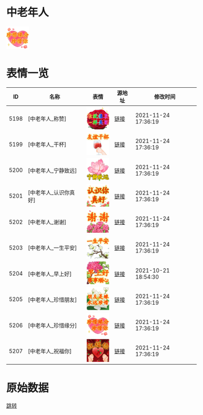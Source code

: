 # 中老年人

<img src="./cover.png" height="60" alt="cover" />

# 表情一览

|ID|名称|表情|源地址|修改时间|
|----|----|----|----|----|
|5198|[中老年人_称赞]|<img src="./pic/005198_%5B中老年人_称赞%5D.png" height="60" alt="称赞"/>|[链接](http://i0.hdslb.com/bfs/emote/b2e450f561ee52fca217e944bf9b9663c5783e71.png)|2021-11-24 17:36:19|
|5199|[中老年人_干杯]|<img src="./pic/005199_%5B中老年人_干杯%5D.png" height="60" alt="干杯"/>|[链接](http://i0.hdslb.com/bfs/emote/2db2a4d26c2443f05459d13ebeddbd9c7caf92e6.png)|2021-11-24 17:36:19|
|5200|[中老年人_宁静致远]|<img src="./pic/005200_%5B中老年人_宁静致远%5D.png" height="60" alt="宁静致远"/>|[链接](http://i0.hdslb.com/bfs/emote/36fa0be7aba2536e7153c6466615f4b0f2292c8f.png)|2021-11-24 17:36:19|
|5201|[中老年人_认识你真好]|<img src="./pic/005201_%5B中老年人_认识你真好%5D.png" height="60" alt="认识你真好"/>|[链接](http://i0.hdslb.com/bfs/emote/420a86415ec24a17266735db643fe1226136545a.png)|2021-11-24 17:36:19|
|5202|[中老年人_谢谢]|<img src="./pic/005202_%5B中老年人_谢谢%5D.png" height="60" alt="谢谢"/>|[链接](http://i0.hdslb.com/bfs/emote/79530d460a92da11767a2d224f976e3b3741e883.png)|2021-11-24 17:36:19|
|5203|[中老年人_一生平安]|<img src="./pic/005203_%5B中老年人_一生平安%5D.png" height="60" alt="一生平安"/>|[链接](http://i0.hdslb.com/bfs/emote/c545e0a86b243bd45d235b0ee800545b4b4d9be9.png)|2021-11-24 17:36:19|
|5204|[中老年人_早上好]|<img src="./pic/005204_%5B中老年人_早上好%5D.png" height="60" alt="早上好"/>|[链接](http://i0.hdslb.com/bfs/emote/65477e8f1eeb2a0b2d2067b188d07c20685a5c9f.png)|2021-10-21 18:54:30|
|5205|[中老年人_珍惜朋友]|<img src="./pic/005205_%5B中老年人_珍惜朋友%5D.png" height="60" alt="珍惜朋友"/>|[链接](http://i0.hdslb.com/bfs/emote/68e36cbcca031173d03fa71015255dc512579569.png)|2021-11-24 17:36:19|
|5206|[中老年人_珍惜缘分]|<img src="./pic/005206_%5B中老年人_珍惜缘分%5D.png" height="60" alt="珍惜缘分"/>|[链接](http://i0.hdslb.com/bfs/emote/84ff8d491e6b16ca97efe02f259d48bace4d4a8f.png)|2021-11-24 17:36:19|
|5207|[中老年人_祝福你]|<img src="./pic/005207_%5B中老年人_祝福你%5D.png" height="60" alt="祝福你"/>|[链接](http://i0.hdslb.com/bfs/emote/9d43d33647bc4ee7a5d1bdd54382d75fb0525fdf.png)|2021-11-24 17:36:19|

# 原始数据

[跳转](./raw.json)

